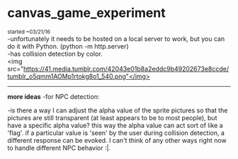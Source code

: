 # canvas_game_experiment    
<sub>started ~03/21/16</sub>    
-unfortunately it needs to be hosted on a local server to work, but you can do it with Python. (python -m http.server)    
-has collision detection by color.   
<img src="https://41.media.tumblr.com/42043e01b8a2eddc9b49202673e8ccde/tumblr_o5qmm1AOMp1rtokg8o1_540.png"</img>    
<hr>
<b>more ideas</b>     
-for NPC detection:  

  -is there a way I can adjust the alpha value of the sprite pictures so that the pictures are still transparent (at least appears to be to most people), but have a specific alpha value? this way the alpha value can act sort of like a 'flag'. if a particular value is 'seen' by the user during collision detection, a different response can be evoked. I can't think of any other ways right now to handle different NPC behavior :|. 
